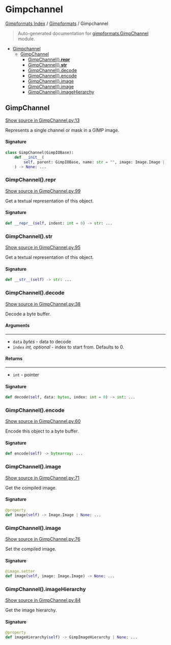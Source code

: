 # Gimpchannel

[Gimpformats Index](../README.md#gimpformats-index) / [Gimpformats](./index.md#gimpformats) / Gimpchannel

> Auto-generated documentation for [gimpformats.GimpChannel](../../../gimpformats/GimpChannel.py) module.

- [Gimpchannel](#gimpchannel)
  - [GimpChannel](#gimpchannel)
    - [GimpChannel().__repr__](#gimpchannel()__repr__)
    - [GimpChannel().__str__](#gimpchannel()__str__)
    - [GimpChannel().decode](#gimpchannel()decode)
    - [GimpChannel().encode](#gimpchannel()encode)
    - [GimpChannel().image](#gimpchannel()image)
    - [GimpChannel().image](#gimpchannel()image-1)
    - [GimpChannel().imageHierarchy](#gimpchannel()imagehierarchy)

## GimpChannel

[Show source in GimpChannel.py:13](../../../gimpformats/GimpChannel.py#L13)

Represents a single channel or mask in a GIMP image.

#### Signature

```python
class GimpChannel(GimpIOBase):
    def __init__(
        self, parent: GimpIOBase, name: str = "", image: Image.Image | None = None
    ) -> None: ...
```

### GimpChannel().__repr__

[Show source in GimpChannel.py:99](../../../gimpformats/GimpChannel.py#L99)

Get a textual representation of this object.

#### Signature

```python
def __repr__(self, indent: int = 0) -> str: ...
```

### GimpChannel().__str__

[Show source in GimpChannel.py:95](../../../gimpformats/GimpChannel.py#L95)

Get a textual representation of this object.

#### Signature

```python
def __str__(self) -> str: ...
```

### GimpChannel().decode

[Show source in GimpChannel.py:38](../../../gimpformats/GimpChannel.py#L38)

Decode a byte buffer.

#### Arguments

----
 - `data` *bytes* - data to decode
 - `index` *int, optional* - index to start from. Defaults to 0.

#### Returns

-------
 - `int` - pointer

#### Signature

```python
def decode(self, data: bytes, index: int = 0) -> int: ...
```

### GimpChannel().encode

[Show source in GimpChannel.py:60](../../../gimpformats/GimpChannel.py#L60)

Encode this object to a byte buffer.

#### Signature

```python
def encode(self) -> bytearray: ...
```

### GimpChannel().image

[Show source in GimpChannel.py:71](../../../gimpformats/GimpChannel.py#L71)

Get the compiled image.

#### Signature

```python
@property
def image(self) -> Image.Image | None: ...
```

### GimpChannel().image

[Show source in GimpChannel.py:76](../../../gimpformats/GimpChannel.py#L76)

Set the compiled image.

#### Signature

```python
@image.setter
def image(self, image: Image.Image) -> None: ...
```

### GimpChannel().imageHierarchy

[Show source in GimpChannel.py:84](../../../gimpformats/GimpChannel.py#L84)

Get the image hierarchy.

#### Signature

```python
@property
def imageHierarchy(self) -> GimpImageHierarchy | None: ...
```